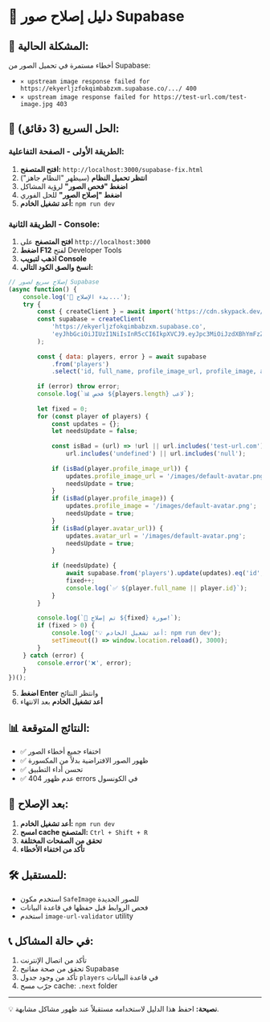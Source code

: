 # 🔧 دليل إصلاح صور Supabase

## 🚨 المشكلة الحالية:
أخطاء مستمرة في تحميل الصور من Supabase:
- `⨯ upstream image response failed for https://ekyerljzfokqimbabzxm.supabase.co/.../ 400`
- `⨯ upstream image response failed for https://test-url.com/test-image.jpg 403`

## 🎯 الحل السريع (3 دقائق):

### الطريقة الأولى - الصفحة التفاعلية:
1. **افتح المتصفح:** `http://localhost:3000/supabase-fix.html`
2. **انتظر تحميل النظام** (سيظهر "النظام جاهز")
3. **اضغط "فحص الصور"** لرؤية المشاكل
4. **اضغط "إصلاح الصور"** للحل الفوري
5. **أعد تشغيل الخادم:** `npm run dev`

### الطريقة الثانية - Console:
1. **افتح المتصفح** على `http://localhost:3000`
2. **اضغط F12** لفتح Developer Tools
3. **اذهب لتبويب Console**
4. **انسخ والصق الكود التالي:**

```javascript
// إصلاح سريع لصور Supabase
(async function() {
    console.log('🚀 بدء الإصلاح...');
    try {
        const { createClient } = await import('https://cdn.skypack.dev/@supabase/supabase-js@2');
        const supabase = createClient(
            'https://ekyerljzfokqimbabzxm.supabase.co',
            'eyJhbGciOiJIUzI1NiIsInR5cCI6IkpXVCJ9.eyJpc3MiOiJzdXBhYmFzZSIsInJlZiI6ImVreWVybGp6Zm9rcWltYmFienhtIiwicm9sZSI6ImFub24iLCJpYXQiOjE3NDY2NTcyODMsImV4cCI6MjA2MjIzMzI4M30.Xd6Cg8QUISHyCG-qbgo9HtWUZz6tvqAqG6KKXzuetBY'
        );
        
        const { data: players, error } = await supabase
            .from('players')
            .select('id, full_name, profile_image_url, profile_image, avatar_url');
        
        if (error) throw error;
        console.log(`📊 فحص ${players.length} لاعب`);
        
        let fixed = 0;
        for (const player of players) {
            const updates = {};
            let needsUpdate = false;
            
            const isBad = (url) => !url || url.includes('test-url.com') || 
                url.includes('undefined') || url.includes('null');
            
            if (isBad(player.profile_image_url)) {
                updates.profile_image_url = '/images/default-avatar.png';
                needsUpdate = true;
            }
            if (isBad(player.profile_image)) {
                updates.profile_image = '/images/default-avatar.png';
                needsUpdate = true;
            }
            if (isBad(player.avatar_url)) {
                updates.avatar_url = '/images/default-avatar.png';
                needsUpdate = true;
            }
            
            if (needsUpdate) {
                await supabase.from('players').update(updates).eq('id', player.id);
                fixed++;
                console.log(`✅ ${player.full_name || player.id}`);
            }
        }
        
        console.log(`🎉 تم إصلاح ${fixed} صورة!`);
        if (fixed > 0) {
            console.log('💡 أعد تشغيل الخادم: npm run dev');
            setTimeout(() => window.location.reload(), 3000);
        }
    } catch (error) {
        console.error('❌', error);
    }
})();
```

5. **اضغط Enter** وانتظر النتائج
6. **أعد تشغيل الخادم** بعد الانتهاء

## 📊 النتائج المتوقعة:
- ✅ اختفاء جميع أخطاء الصور
- ✅ ظهور الصور الافتراضية بدلاً من المكسورة
- ✅ تحسن أداء التطبيق
- ✅ عدم ظهور 404 errors في الكونسول

## 🔄 بعد الإصلاح:
1. **أعد تشغيل الخادم:** `npm run dev`
2. **امسح cache المتصفح:** `Ctrl + Shift + R`
3. **تحقق من الصفحات المختلفة**
4. **تأكد من اختفاء الأخطاء**

## 🛠️ للمستقبل:
- استخدم مكون `SafeImage` للصور الجديدة
- فحص الروابط قبل حفظها في قاعدة البيانات
- استخدم `image-url-validator` utility

## 📞 في حالة المشاكل:
1. تأكد من اتصال الإنترنت
2. تحقق من صحة مفاتيح Supabase
3. تأكد من وجود جدول `players` في قاعدة البيانات
4. جرّب مسح cache: `.next` folder

---

💡 **نصيحة:** احفظ هذا الدليل لاستخدامه مستقبلاً عند ظهور مشاكل مشابهة. 
